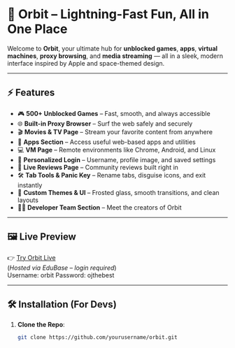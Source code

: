# 🚀 Orbit – Lightning-Fast Fun, All in One Place

Welcome to **Orbit**, your ultimate hub for **unblocked games**, **apps**, **virtual machines**, **proxy browsing**, and **media streaming** — all in a sleek, modern interface inspired by Apple and space-themed design.

---

## ⚡ Features

- 🎮 **500+ Unblocked Games** – Fast, smooth, and always accessible
- 🌐 **Built-in Proxy Browser** – Surf the web safely and securely
- 🎬 **Movies & TV Page** – Stream your favorite content from anywhere
- 🧩 **Apps Section** – Access useful web-based apps and utilities
- 💻 **VM Page** – Remote environments like Chrome, Android, and Linux
- 👥 **Personalized Login** – Username, profile image, and saved settings
- 💬 **Live Reviews Page** – Community reviews built right in
- 🛠️ **Tab Tools & Panic Key** – Rename tabs, disguise icons, and exit instantly
- 🎨 **Custom Themes & UI** – Frosted glass, smooth transitions, and clean layouts
- 👨‍💻 **Developer Team Section** – Meet the creators of Orbit

---

## 🖼️ Live Preview

👉 [Try Orbit Live](https://edubase.nekoweb.org)  
(*Hosted via EduBase – login required*)  
Username: orbit
Password: ojthebest

---

## 🛠️ Installation (For Devs)

1. **Clone the Repo**:
   ```bash
   git clone https://github.com/yourusername/orbit.git
